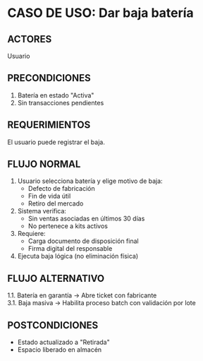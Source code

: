 # CASO DE USO: Dar baja batería 

## ACTORES  
Usuario  

## PRECONDICIONES  
1. Batería en estado "Activa"  
2. Sin transacciones pendientes  

## REQUERIMIENTOS
El usuario puede registrar el baja.

## FLUJO NORMAL
1. Usuario selecciona batería y elige motivo de baja:  
   - Defecto de fabricación  
   - Fin de vida útil  
   - Retiro del mercado  
2. Sistema verifica:  
   - Sin ventas asociadas en últimos 30 días  
   - No pertenece a kits activos  
3. Requiere:  
   - Carga documento de disposición final  
   - Firma digital del responsable  
4. Ejecuta baja lógica (no eliminación física)  

## FLUJO ALTERNATIVO  
1.1. Batería en garantía → Abre ticket con fabricante  
3.1. Baja masiva → Habilita proceso batch con validación por lote  

## POSTCONDICIONES  
- Estado actualizado a "Retirada"  
- Espacio liberado en almacén  
